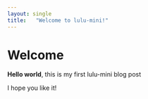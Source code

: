```yaml
---
layout: single  
title:   "Welcome to lulu-mini!"   
---  
```


# Welcome

**Hello world**, this is my first lulu-mini blog post

I hope you like it!
